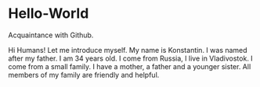 # Hello-World
Acquaintance with Github.

Hi Humans!
Let me introduce myself. 
My name is Konstantin. I was named after my father.
I am 34 years old.
I come from Russia, I live in Vladivostok.
I come from a small family. I have a mother, a father and a younger sister.
All members of my family are friendly and helpful.
